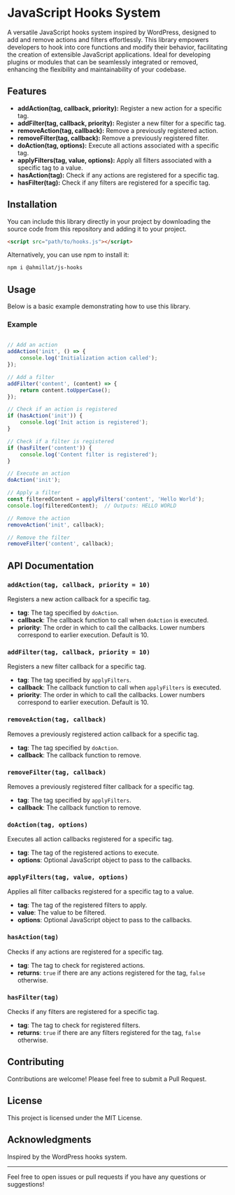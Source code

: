 
# JavaScript Hooks System

A versatile JavaScript hooks system inspired by WordPress, designed to add and remove actions and filters effortlessly. This library empowers developers to hook into core functions and modify their behavior, facilitating the creation of extensible JavaScript applications. Ideal for developing plugins or modules that can be seamlessly integrated or removed, enhancing the flexibility and maintainability of your codebase.

## Features
- **addAction(tag, callback, priority):** Register a new action for a specific tag.
- **addFilter(tag, callback, priority):** Register a new filter for a specific tag.
- **removeAction(tag, callback):** Remove a previously registered action.
- **removeFilter(tag, callback):** Remove a previously registered filter.
- **doAction(tag, options):** Execute all actions associated with a specific tag.
- **applyFilters(tag, value, options):** Apply all filters associated with a specific tag to a value.
- **hasAction(tag):** Check if any actions are registered for a specific tag.
- **hasFilter(tag):** Check if any filters are registered for a specific tag.

## Installation

You can include this library directly in your project by downloading the source code from this repository and adding it to your project.

```html
<script src="path/to/hooks.js"></script>
```

Alternatively, you can use npm to install it:

```bash
npm i @ahmillat/js-hooks
```

## Usage

Below is a basic example demonstrating how to use this library.

### Example

```javascript

// Add an action
addAction('init', () => {
    console.log('Initialization action called');
});

// Add a filter
addFilter('content', (content) => {
    return content.toUpperCase();
});

// Check if an action is registered
if (hasAction('init')) {
    console.log('Init action is registered');
}

// Check if a filter is registered
if (hasFilter('content')) {
    console.log('Content filter is registered');
}

// Execute an action
doAction('init');

// Apply a filter
const filteredContent = applyFilters('content', 'Hello World');
console.log(filteredContent);  // Outputs: HELLO WORLD

// Remove the action
removeAction('init', callback);

// Remove the filter
removeFilter('content', callback);
```

## API Documentation

### `addAction(tag, callback, priority = 10)`
Registers a new action callback for a specific tag.

- **tag**: The tag specified by `doAction`.
- **callback**: The callback function to call when `doAction` is executed.
- **priority**: The order in which to call the callbacks. Lower numbers correspond to earlier execution. Default is 10.

### `addFilter(tag, callback, priority = 10)`
Registers a new filter callback for a specific tag.

- **tag**: The tag specified by `applyFilters`.
- **callback**: The callback function to call when `applyFilters` is executed.
- **priority**: The order in which to call the callbacks. Lower numbers correspond to earlier execution. Default is 10.

### `removeAction(tag, callback)`
Removes a previously registered action callback for a specific tag.

- **tag**: The tag specified by `doAction`.
- **callback**: The callback function to remove.

### `removeFilter(tag, callback)`
Removes a previously registered filter callback for a specific tag.

- **tag**: The tag specified by `applyFilters`.
- **callback**: The callback function to remove.

### `doAction(tag, options)`
Executes all action callbacks registered for a specific tag.

- **tag**: The tag of the registered actions to execute.
- **options**: Optional JavaScript object to pass to the callbacks.

### `applyFilters(tag, value, options)`
Applies all filter callbacks registered for a specific tag to a value.

- **tag**: The tag of the registered filters to apply.
- **value**: The value to be filtered.
- **options**: Optional JavaScript object to pass to the callbacks.

### `hasAction(tag)`
Checks if any actions are registered for a specific tag.

- **tag**: The tag to check for registered actions.
- **returns**: `true` if there are any actions registered for the tag, `false` otherwise.

### `hasFilter(tag)`
Checks if any filters are registered for a specific tag.

- **tag**: The tag to check for registered filters.
- **returns**: `true` if there are any filters registered for the tag, `false` otherwise.

## Contributing

Contributions are welcome! Please feel free to submit a Pull Request.

## License

This project is licensed under the MIT License.

## Acknowledgments

Inspired by the WordPress hooks system.

---

Feel free to open issues or pull requests if you have any questions or suggestions!
